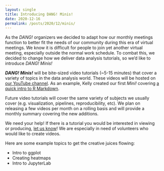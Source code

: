 ```yaml
---
layout: single
title: Introducing DANG! Minis!
date: 2020-12-16
permalink: /posts/2020/12/minis/
---
```


As the _DANG!_ organizers we decided to adapt how our monthly meetings function
to better fit the needs of our community during this era of virtual meetings. We
know it is difficult for people to join yet another virtual meeting, especially
outside the normal work schedule. To combat this, we decided to change how we
deliver data analysis tutorials, so we’d like to introduce _DANG! Minis!_

**_DANG! Minis!_** will be bite-sized video tutorials (~5-15 minutes) that cover
a variety of topics in the data analysis world. These videos will be hosted on
[our YouTube
channel](https://www.youtube.com/channel/UC6LcVfSQZJtaYYFSnn9p4IA). As an
example, Kelly created our first _Mini!_ covering [a quick intro to R
Markdown](https://youtu.be/tY2vL8DrHSs).

Future video tutorials will cover the same variety of subjects we usually cover
(e.g. visualization, pipelines, reproducibility, etc). We plan on releasing a
few videos per month on a rolling basis and will provide a monthly summary
covering the new additions.

We need your help! If there is a tutorial you would be interested in viewing or
producing, [let us know](mailto:umich.dang-requests@umich.edu)! We are especially in need of volunteers who would like
to create videos.

Here are some example topics to get the creative juices flowing:

- Intro to ggplot
- Creating heatmaps
- Intro to JupyterLab
